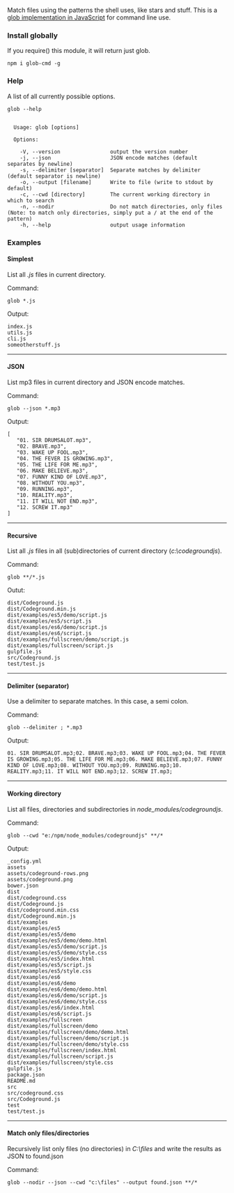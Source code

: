 Match files using the patterns the shell uses, like stars and stuff.
This is a [glob implementation in JavaScript](https://www.npmjs.com/package/glob) for command line use.

### Install globally
If you require() this module, it will return just glob.

```console
npm i glob-cmd -g
``` 

### Help 
A list of all currently possible options.

```console
glob --help
``` 

```console

  Usage: glob [options]

  Options:

    -V, --version                output the version number
    -j, --json                   JSON encode matches (default separates by newline)
    -s, --delimiter [separator]  Separate matches by delimiter (default separator is newline)
    -o, --output [filename]      Write to file (write to stdout by default)
    -c, --cwd [directory]        The current working directory in which to search
    -n, --nodir                  Do not match directories, only files (Note: to match only directories, simply put a / at the end of the pattern)
    -h, --help                   output usage information

```

### Examples

#### Simplest
List all _.js_ files in current directory.

Command:
```console
glob *.js
```

Output:
```console 
index.js
utils.js
cli.js
someotherstuff.js
```

<hr />

#### JSON
List mp3 files in current directory and JSON encode matches.

Command:
```console
glob --json *.mp3
```
Output: 
```console
[
   "01. SIR DRUMSALOT.mp3",
   "02. BRAVE.mp3",
   "03. WAKE UP FOOL.mp3",
   "04. THE FEVER IS GROWING.mp3",
   "05. THE LIFE FOR ME.mp3",
   "06. MAKE BELIEVE.mp3",
   "07. FUNNY KIND OF LOVE.mp3",
   "08. WITHOUT YOU.mp3",
   "09. RUNNING.mp3",
   "10. REALITY.mp3",
   "11. IT WILL NOT END.mp3",
   "12. SCREW IT.mp3"
]
```

<hr />

#### Recursive
List all _.js_ files in all (sub)directories of current directory (_c:\codegroundjs_).

Command:
```console
glob **/*.js
```

Outut:
```console
dist/Codeground.js
dist/Codeground.min.js
dist/examples/es5/demo/script.js
dist/examples/es5/script.js
dist/examples/es6/demo/script.js
dist/examples/es6/script.js
dist/examples/fullscreen/demo/script.js
dist/examples/fullscreen/script.js
gulpfile.js
src/Codeground.js
test/test.js
``` 

<hr />

#### Delimiter (separator)
Use a delimiter to separate matches. In this case, a semi colon.

Command:
```console
glob --delimiter ; *.mp3
```

Output:
```console
01. SIR DRUMSALOT.mp3;02. BRAVE.mp3;03. WAKE UP FOOL.mp3;04. THE FEVER IS GROWING.mp3;05. THE LIFE FOR ME.mp3;06. MAKE BELIEVE.mp3;07. FUNNY KIND OF LOVE.mp3;08. WITHOUT YOU.mp3;09. RUNNING.mp3;10. REALITY.mp3;11. IT WILL NOT END.mp3;12. SCREW IT.mp3;
```

<hr />

#### Working directory
List all files, directories and subdirectories in _node_modules/codegroundjs_.

Command:
```console
glob --cwd "e:/npm/node_modules/codegroundjs" **/*
```

Output:
```console
_config.yml
assets
assets/codeground-rows.png
assets/codeground.png
bower.json
dist
dist/codeground.css
dist/Codeground.js
dist/codeground.min.css
dist/Codeground.min.js
dist/examples
dist/examples/es5
dist/examples/es5/demo
dist/examples/es5/demo/demo.html
dist/examples/es5/demo/script.js
dist/examples/es5/demo/style.css
dist/examples/es5/index.html
dist/examples/es5/script.js
dist/examples/es5/style.css
dist/examples/es6
dist/examples/es6/demo
dist/examples/es6/demo/demo.html
dist/examples/es6/demo/script.js
dist/examples/es6/demo/style.css
dist/examples/es6/index.html
dist/examples/es6/script.js
dist/examples/fullscreen
dist/examples/fullscreen/demo
dist/examples/fullscreen/demo/demo.html
dist/examples/fullscreen/demo/script.js
dist/examples/fullscreen/demo/style.css
dist/examples/fullscreen/index.html
dist/examples/fullscreen/script.js
dist/examples/fullscreen/style.css
gulpfile.js
package.json
README.md
src
src/codeground.css
src/Codeground.js
test
test/test.js
```

<hr />

#### Match only files/directories
Recursively list only files (no directories) in _C:\files_ and write the results as JSON to found.json

Command:
```console
glob --nodir --json --cwd "c:\files" --output found.json **/*
```
